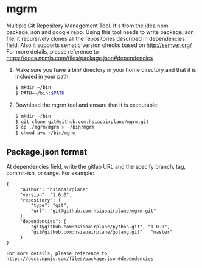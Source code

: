 # mgrm
Multiple Git Repository Management Tool. It's from the idea npm package.json and google repo.
Using this tool needs to write package.json file, it recursively clones all the repositories described in dependencies field. Also it supports sematic version checks based on http://semver.org/
For more details, please reference to https://docs.npmjs.com/files/package.json#dependencies

1. Make sure you have a bin/ directory in your home directory and that it is included in your path:
   ```sh
   $ mkdir ~/bin
   $ PATH=~/bin:$PATH
   ```

2. Download the mgrm tool and ensure that it is executable:
   ```sh
   $ mkdir ~/bin
   $ git clone git@github.com:hsiaoairplane/mgrm.git
   $ cp ./mgrm/mgrm > ~/bin/mgrm
   $ chmod a+x ~/bin/mgrm
   ```

## Package.json format
At dependencies field, write the gitlab URL and the specify branch, tag, commit-ish, or range. For example:
   ```
   {
        "author": "hsiaoairplane"
        "version": "1.0.0".
        "repository": {
            "type": "git",
            "url": "git@github.com:hsiaoairplane/mgrm.git"
        },
        "dependencies": {
            "git@github.com:hsiaoairplane/python.git", "1.0.0",
			"git@github.com:hsiaoairplane/golang.git",  "master"
        }
   }
   ```

    For more details, please reference to https://docs.npmjs.com/files/package.json#dependencies

